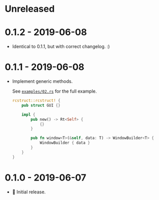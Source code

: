 # Unreleased

# 0.1.2 - 2019-06-08

-   Identical to 0.1.1, but with correct changelog. :)

# 0.1.1 - 2019-06-08

-   Implement generic methods.

    See [`examples/02.rs`](./examples/02.rs) for the full example.

    ```rust
    rcstruct::rcstruct! {
        pub struct GUI {}

        impl {
            pub new() -> Rt<Self> {
                {}
            }

            pub fn window<T>(&self, data: T) -> WindowBuilder<T> {
                WindowBuilder { data }
            }
        }
    }
    ```

# 0.1.0 - 2019-06-07

-   🎉 Initial release.
